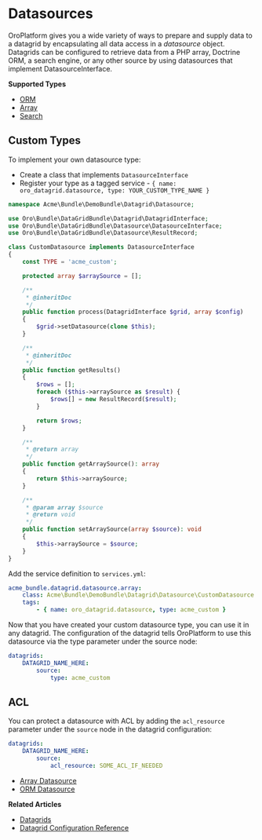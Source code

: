 <a id="customize-datagrids-datasource"></a>

# Datasources

OroPlatform gives you a wide variety of ways to prepare and supply data to a datagrid by encapsulating all data access in a *datasource* object. Datagrids can be configured to retrieve data from a PHP array, Doctrine ORM, a search engine, or any other source by using datasources that implement DatasourceInterface.

**Supported Types**

- [ORM](orm.md#customize-datagrids-datasource-orm)
- [Array](array.md#customize-datagrids-datasource-array)
- [Search](../../../../../bundles/platform/SearchBundle/configuration.md#db-search-configuration-datagrid)

<a id="customize-datagrids-datasource-custom-types"></a>

## Custom Types

To implement your own datasource type:

- Create a class that implements `DatasourceInterface`
- Register your type as a tagged service - `{ name: oro_datagrid.datasource, type: YOUR_CUSTOM_TYPE_NAME }`

```php
namespace Acme\Bundle\DemoBundle\Datagrid\Datasource;

use Oro\Bundle\DataGridBundle\Datagrid\DatagridInterface;
use Oro\Bundle\DataGridBundle\Datasource\DatasourceInterface;
use Oro\Bundle\DataGridBundle\Datasource\ResultRecord;

class CustomDatasource implements DatasourceInterface
{
    const TYPE = 'acme_custom';

    protected array $arraySource = [];

    /**
     * @inheritDoc
     */
    public function process(DatagridInterface $grid, array $config)
    {
        $grid->setDatasource(clone $this);
    }

    /**
     * @inheritDoc
     */
    public function getResults()
    {
        $rows = [];
        foreach ($this->arraySource as $result) {
            $rows[] = new ResultRecord($result);
        }

        return $rows;
    }

    /**
     * @return array
     */
    public function getArraySource(): array
    {
        return $this->arraySource;
    }

    /**
     * @param array $source
     * @return void
     */
    public function setArraySource(array $source): void
    {
        $this->arraySource = $source;
    }
}
```

Add the service definition to `services.yml`:

```yaml
acme_bundle.datagrid.datasource.array:
    class: Acme\Bundle\DemoBundle\Datagrid\Datasource\CustomDatasource
    tags:
        - { name: oro_datagrid.datasource, type: acme_custom }
```

Now that you have created your custom datasource type, you can use it in any datagrid. The configuration of the datagrid tells OroPlatform to use this datasource via the type parameter under the source node:

```yaml
datagrids:
    DATAGRID_NAME_HERE:
        source:
            type: acme_custom
```

## ACL

You can protect a datasource with ACL by adding the `acl_resource` parameter under the `source` node in the datagrid configuration:

```yaml
datagrids:
    DATAGRID_NAME_HERE:
        source:
            acl_resource: SOME_ACL_IF_NEEDED
```

* [Array Datasource](array.md)
* [ORM Datasource](orm.md)

**Related Articles**

* [Datagrids](../../../data-grids/index.md#data-grids)
* [Datagrid Configuration Reference](../../../../configuration/yaml/datagrids.md#reference-format-datagrids)

